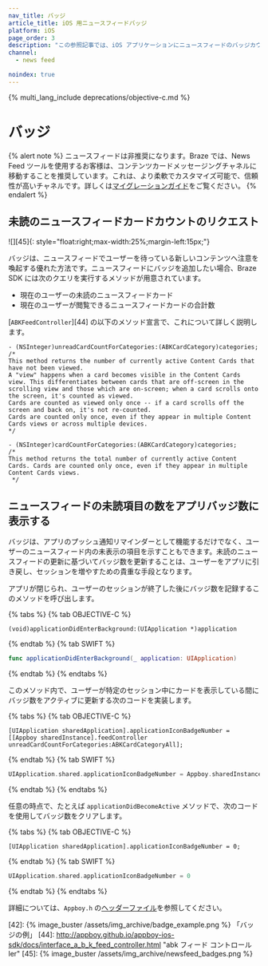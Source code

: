 ```yaml
---
nav_title: バッジ
article_title: iOS 用ニュースフィードバッジ
platform: iOS
page_order: 3
description: "この参照記事では、iOS アプリケーションにニュースフィードのバッジカウントを実装する方法について説明します。"
channel:
  - news feed

noindex: true
---
```


{% multi_lang_include deprecations/objective-c.md %}

# バッジ

{% alert note %}
ニュースフィードは非推奨になります。Braze では、News Feed ツールを使用するお客様は、コンテンツカードメッセージングチャネルに移動することを推奨しています。これは、より柔軟でカスタマイズ可能で、信頼性が高いチャネルです。詳しくは[マイグレーションガイド]({{site.baseurl}}/user_guide/message_building_by_channel/content_cards/migrating_from_news_feed/)をご覧ください。
{% endalert %}

## 未読のニュースフィードカードカウントのリクエスト

![][45]{: style="float:right;max-width:25%;margin-left:15px;"}

バッジは、ニュースフィードでユーザーを待っている新しいコンテンツへ注意を喚起する優れた方法です。ニュースフィードにバッジを追加したい場合、Braze SDK には次のクエリを実行するメソッドが用意されています。

- 現在のユーザーの未読のニュースフィードカード
- 現在のユーザーが閲覧できるニュースフィードカードの合計数

\[`ABKFeedController`][44] の以下のメソッド宣言で、これについて詳しく説明します。

```
- (NSInteger)unreadCardCountForCategories:(ABKCardCategory)categories;
/*
This method returns the number of currently active Content Cards that have not been viewed.
A "view" happens when a card becomes visible in the Content Cards view. This differentiates between cards that are off-screen in the scrolling view and those which are on-screen; when a card scrolls onto the screen, it's counted as viewed.
Cards are counted as viewed only once -- if a card scrolls off the screen and back on, it's not re-counted.
Cards are counted only once, even if they appear in multiple Content Cards views or across multiple devices.
*/

- (NSInteger)cardCountForCategories:(ABKCardCategory)categories;
/* 
This method returns the total number of currently active Content Cards. Cards are counted only once, even if they appear in multiple Content Cards views.
 */
 ```

## ニュースフィードの未読項目の数をアプリバッジ数に表示する

バッジは、アプリのプッシュ通知リマインダーとして機能するだけでなく、ユーザーのニュースフィード内の未表示の項目を示すこともできます。未読のニュースフィードの更新に基づいてバッジ数を更新することは、ユーザーをアプリに引き戻し、セッションを増やすための貴重な手段となります。

アプリが閉じられ、ユーザーのセッションが終了した後にバッジ数を記録するこのメソッドを呼び出します。

{% tabs %}
{% tab OBJECTIVE-C %}

```objc
(void)applicationDidEnterBackground:(UIApplication *)application
```

{% endtab %}
{% tab SWIFT %}

```swift
func applicationDidEnterBackground(_ application: UIApplication)
```

{% endtab %}
{% endtabs %}

このメソッド内で、ユーザーが特定のセッション中にカードを表示している間にバッジ数をアクティブに更新する次のコードを実装します。

{% tabs %}
{% tab OBJECTIVE-C %}

```objc
[UIApplication sharedApplication].applicationIconBadgeNumber = [[Appboy sharedInstance].feedController unreadCardCountForCategories:ABKCardCategoryAll];
```

{% endtab %}
{% tab SWIFT %}

```swift
UIApplication.shared.applicationIconBadgeNumber = Appboy.sharedInstance()?.feedController.unreadCardCount(forCategories: ABKCardCategory.all) ?? 0
```

{% endtab %}
{% endtabs %}

任意の時点で、たとえば `applicationDidBecomeActive` メソッドで、次のコードを使用してバッジ数をクリアします。

{% tabs %}
{% tab OBJECTIVE-C %}

```objc
[UIApplication sharedApplication].applicationIconBadgeNumber = 0;
```

{% endtab %}
{% tab SWIFT %}

```swift
UIApplication.shared.applicationIconBadgeNumber = 0
```

{% endtab %}
{% endtabs %}

詳細については、`Appboy.h` の[ヘッダーファイル][15]を参照してください。

[15]: https://github.com/Appboy/appboy-ios-sdk/blob/master/AppboyKit/include/Appboy.h "Appboy.h ヘッダーファイル"
[42]: {% image_buster /assets/img_archive/badge_example.png %} 「バッジの例」
[44]: http://appboy.github.io/appboy-ios-sdk/docs/interface_a_b_k_feed_controller.html "abk フィード コントロールler"
[45]: {% image_buster /assets/img_archive/newsfeed_badges.png %}